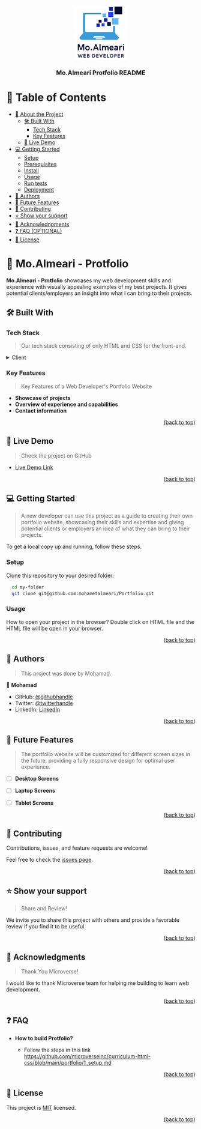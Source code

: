 <a name="readme-top"></a>

<div align="center">

  <img src="images\large_logo.png" alt="logo" width="140"  height="auto" />
  <br/>

  <h3><b>Mo.Almeari Protfolio README</b></h3>

</div>

<!-- TABLE OF CONTENTS -->

# 📗 Table of Contents

- [📖 About the Project](#about-project)
  - [🛠 Built With](#built-with)
    - [Tech Stack](#tech-stack)
    - [Key Features](#key-features)
  - [🚀 Live Demo](#live-demo)
- [💻 Getting Started](#getting-started)
  - [Setup](#setup)
  - [Prerequisites](#prerequisites)
  - [Install](#install)
  - [Usage](#usage)
  - [Run tests](#run-tests)
  - [Deployment](#triangular_flag_on_post-deployment)
- [👥 Authors](#authors)
- [🔭 Future Features](#future-features)
- [🤝 Contributing](#contributing)
- [⭐️ Show your support](#support)
- [🙏 Acknowlednpments](#acknowlednpments)
- [❓ FAQ (OPTIONAL)](#faq)
- [📝 License](#license)

<!-- PROJECT DESCRIPTION -->

# 📖 Mo.Almeari - Protfolio <a name="about-project"></a>

**Mo.Almeari - Protfolio** showcases my web development skills and experience with visually appealing examples of my best projects. It gives potential clients/employers an insight into what I can bring to their projects.

## 🛠 Built With <a name="built-with"></a>

### Tech Stack <a name="tech-stack"></a>

> Our tech stack consisting of only HTML and CSS for the front-end.

<details>
  <summary>Client</summary>
  <ul>
    <li><a href="https://www.w3schools.com/html/">HTML</a></li>
    <li><a href="https://www.w3schools.com/css/">CSS</a></li>
  </ul>
</details>


### Key Features <a name="key-features"></a>

> Key Features of a Web Developer's Portfolio Website

- **Showcase of projects**
- **Overview of experience and capabilities**
- **Contact information**

<p align="right">(<a href="#readme-top">back to top</a>)</p>

<!-- LIVE DEMO -->

## 🚀 Live Demo <a name="live-demo"></a>

> Check the project on GitHub

- [Live Demo Link](https://github.com/mohametalmeari/Portfolio)

<p align="right">(<a href="#readme-top">back to top</a>)</p>

<!-- GETTING STARTED -->

## 💻 Getting Started <a name="getting-started"></a>

> A new developer can use this project as a guide to creating their own portfolio website, showcasing their skills and expertise and giving potential clients or employers an idea of what they can bring to their projects.

To get a local copy up and running, follow these steps.


### Setup

Clone this repository to your desired folder:

```sh
  cd my-folder
  git clone git@github.com:mohametalmeari/Portfolio.git
```

### Usage

How to open your project in the browser? 
Double click on HTML file and the HTML file will be open in your browser.


<p align="right">(<a href="#readme-top">back to top</a>)</p>

<!-- AUTHORS -->

## 👥 Authors <a name="authors"></a>

> This project was done by Mohamad.

👤 **Mohamad**

- GitHub: [@githubhandle](https://github.com/mohametalmeari)
- Twitter: [@twitterhandle](https://twitter.com/MohametAlmeari)
- LinkedIn: [LinkedIn](https://www.linkedin.com/in/mohamet-almeari)

<p align="right">(<a href="#readme-top">back to top</a>)</p>

<!-- FUTURE FEATURES -->

## 🔭 Future Features <a name="future-features"></a>

> The portfolio website will be customized for different screen sizes in the future, providing a fully responsive design for optimal user experience.

- [ ] **Desktop Screens**
- [ ] **Laptop Screens**
- [ ] **Tablet Screens**


<p align="right">(<a href="#readme-top">back to top</a>)</p>

<!-- CONTRIBUTING -->

## 🤝 Contributing <a name="contributing"></a>

Contributions, issues, and feature requests are welcome!

Feel free to check the [issues page](../../issues/).

<p align="right">(<a href="#readme-top">back to top</a>)</p>

<!-- SUPPORT -->

## ⭐️ Show your support <a name="support"></a>

> Share and Review!

We invite you to share this project with others and provide a favorable review if you find it to be useful.

<p align="right">(<a href="#readme-top">back to top</a>)</p>

<!-- ACKNOWLEDnpmENTS -->

## 🙏 Acknowledgments <a name="acknowlednpments"></a>

> Thank You Microverse!

I would like to thank Microverse team for helping me building to learn web development.

<p align="right">(<a href="#readme-top">back to top</a>)</p>

<!-- FAQ (optional) -->

## ❓ FAQ <a name="faq"></a>

  
- **How to build Protfolio?**

  - Follow the steps in this link https://github.com/microverseinc/curriculum-html-css/blob/main/portfolio/1_setup.md

<p align="right">(<a href="#readme-top">back to top</a>)</p>

<!-- LICENSE -->

## 📝 License <a name="license"></a>

This project is [MIT](./MIT.md) licensed.


<p align="right">(<a href="#readme-top">back to top</a>)</p>